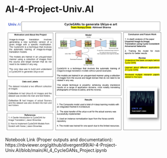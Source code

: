 # AI-4-Project-Univ.AI
<p align="center">
  <img src="https://github.com/divergent99/AI-4-Project-Univ.AI/blob/main/AI-4%20Poster.jpg" alt="Stats">
</p>
Notebook Link (Proper outputs and documentation): https://nbviewer.org/github/divergent99/AI-4-Project-Univ.AI/blob/main/AI_4_CycleGANs_Project.ipynb
